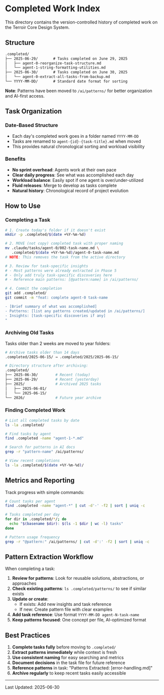# Completed Work Index

This directory contains the version-controlled history of completed work on the Terroir Core Design System.

## Structure

```markdown
.completed/
├── 2025-06-29/       # Tasks completed on June 29, 2025
│   ├── agent-0-reorganize-task-structure.md
│   └── agent-1-string-formatting-utilities.md
├── 2025-06-30/       # Tasks completed on June 30, 2025
│   └── agent-0-extract-all-tasks-from-backup.md
└── YYYY-MM-DD/       # Standard date format for sorting
```

**Note**: Patterns have been moved to `/ai/patterns/` for better organization and AI-first access.

## Task Organization

### Date-Based Structure

- Each day's completed work goes in a folder named `YYYY-MM-DD`
- Tasks are renamed to `agent-{id}-{task-title}.md` when moved
- This provides natural chronological sorting and workload visibility

### Benefits

- **No sprint overhead**: Agents work at their own pace
- **Clear daily progress**: See what was accomplished each day
- **Workload balance**: Easily spot if one agent is over/under-utilized
- **Fluid releases**: Merge to develop as tasks complete
- **Natural history**: Chronological record of project evolution

## How to Use

### Completing a Task

```bash
# 1. Create today's folder if it doesn't exist
mkdir -p .completed/$(date +%Y-%m-%d)

# 2. MOVE (not copy) completed task with proper naming
mv .claude/tasks/agent-0/002-task-name.md \
   .completed/$(date +%Y-%m-%d)/agent-0-task-name.md
# NOTE: This removes the task from the active directory

# 3. Review for task-specific insights
# - Most patterns were already extracted in Phase 5
# - Only add truly task-specific discoveries here
# - Reference main patterns: [@pattern:name] in /ai/patterns/

# 4. Commit the completion
git add .completed/
git commit -m "feat: complete agent-0 task-name

- [Brief summary of what was accomplished]
- Patterns: [list any patterns created/updated in /ai/patterns/]
- Insights: [task-specific discoveries if any]
"
```

### Archiving Old Tasks

Tasks older than 2 weeks are moved to year folders:

```bash
# Archive tasks older than 14 days
.completed/2025-06-15/ → .completed/2025/2025-06-15/

# Directory structure after archiving:
.completed/
├── 2025-06-30/        # Recent (today)
├── 2025-06-29/        # Recent (yesterday)
├── 2025/              # Archived 2025 tasks
│   ├── 2025-06-01/
│   └── 2025-06-15/
└── 2026/              # Future year archive
```

### Finding Completed Work

```bash
# List all completed tasks by date
ls -la .completed/

# Find tasks by agent
find .completed -name "agent-1-*.md"

# Search for patterns in AI docs
grep -r "pattern-name" /ai/patterns/

# View recent completions
ls -la .completed/$(date +%Y-%m-%d)/
```

## Metrics and Reporting

Track progress with simple commands:

```bash
# Count tasks per agent
find .completed -name "agent-*" | cut -d'-' -f2 | sort | uniq -c

# Tasks completed per day
for dir in .completed/*/; do
  echo "$(basename $dir): $(ls -1 $dir | wc -l) tasks"
done

# Pattern usage frequency
grep -r "@pattern:" /ai/patterns/ | cut -d':' -f2 | sort | uniq -c
```

## Pattern Extraction Workflow

When completing a task:

1. **Review for patterns**: Look for reusable solutions, abstractions, or approaches
2. **Check existing patterns**: `ls .completed/patterns/` to see if similar exists
3. **Update or create**:
   - If exists: Add new insights and task reference
   - If new: Create pattern file with clear examples
4. **Add task reference**: Use format `YYYY-MM-DD agent-N-task-name`
5. **Keep patterns focused**: One concept per file, AI-optimized format

## Best Practices

1. **Complete tasks fully** before moving to `.completed/`
2. **Extract patterns immediately** while context is fresh
3. **Use consistent naming** for easy searching and metrics
4. **Document decisions** in the task file for future reference
5. **Reference patterns** in task: "Patterns Extracted: [error-handling.md]"
6. **Archive regularly** to keep recent tasks easily accessible

---

Last Updated: 2025-06-30
